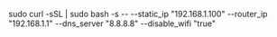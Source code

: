 sudo curl -sSL <raw-github-url> | sudo bash -s -- --static_ip "192.168.1.100" --router_ip "192.168.1.1" --dns_server "8.8.8.8" --disable_wifi "true"